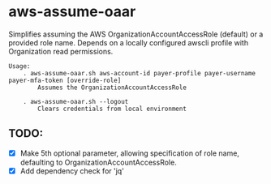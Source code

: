 # aws-assume-oaar

Simplifies assuming the AWS OrganizationAccountAccessRole (default) or a provided role name. Depends on a locally configured awscli profile with Organization read permissions.

```
Usage:
    . aws-assume-oaar.sh aws-account-id payer-profile payer-username payer-mfa-token [override-role]
        Assumes the OrganizationAccountAccessRole

    . aws-assume-oaar.sh --logout
        Clears credentials from local environment
```

## TODO:
- [x] Make 5th optional parameter, allowing specification of role name, defaulting to OrganizationAccountAccessRole.
- [x] Add dependency check for 'jq'
